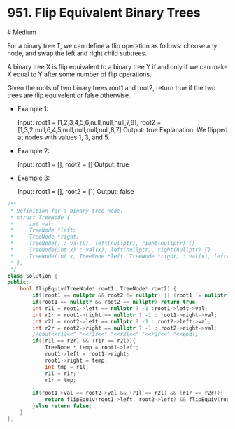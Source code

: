 # 951. Flip Equivalent Binary Trees
# Medium

For a binary tree T, we can define a flip operation as follows: choose any node, and swap the left and right child subtrees.

A binary tree X is flip equivalent to a binary tree Y if and only if we can make X equal to Y after some number of flip operations.

Given the roots of two binary trees root1 and root2, return true if the two trees are flip equivelent or false otherwise.


- Example 1:

    Input: root1 = [1,2,3,4,5,6,null,null,null,7,8], root2 = [1,3,2,null,6,4,5,null,null,null,null,8,7]
    Output: true
    Explanation: We flipped at nodes with values 1, 3, and 5.

- Example 2:

    Input: root1 = [], root2 = []
    Output: true

- Example 3:

    Input: root1 = [], root2 = [1]
    Output: false

```cpp
/**
 * Definition for a binary tree node.
 * struct TreeNode {
 *     int val;
 *     TreeNode *left;
 *     TreeNode *right;
 *     TreeNode() : val(0), left(nullptr), right(nullptr) {}
 *     TreeNode(int x) : val(x), left(nullptr), right(nullptr) {}
 *     TreeNode(int x, TreeNode *left, TreeNode *right) : val(x), left(left), right(right) {}
 * };
 */
class Solution {
public:
    bool flipEquiv(TreeNode* root1, TreeNode* root2) {
        if((root1 == nullptr && root2 != nullptr) || (root1 != nullptr && root2 == nullptr)) return false;
        if(root1 == nullptr && root2 == nullptr) return true;
        int r1l = root1->left == nullptr ? -1 :root1->left->val;
        int r1r = root1->right == nullptr ? -1 : root1->right->val;
        int r2l = root2->left == nullptr ? -1 : root2->left->val;
        int r2r = root2->right == nullptr ? -1 : root2->right->val;
        //cout<<r1l<<" "<<r1r<<" "<<r2l<<" "<<r2r<<" "<<endl;
        if((r1l == r2r) && (r1r == r2l)){
            TreeNode * temp = root1->left;
            root1->left = root1->right;
            root1->right = temp;
            int tmp = r1l;
            r1l = r1r;
            r1r = tmp;
        }
        if(root1->val == root2->val && (r1l == r2l) && (r1r == r2r)){
            return flipEquiv(root1->left, root2->left) && flipEquiv(root1->right, root2->right);
        }else return false;
    }
};
```